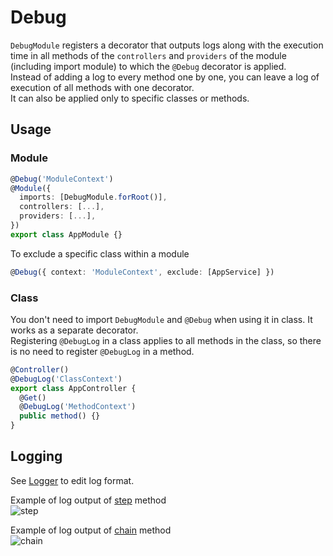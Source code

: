 # Debug

`DebugModule` registers a decorator that outputs logs along with the execution time in all methods of the `controllers` and `providers` of the module (including import module) to which the `@Debug` decorator is applied. \
Instead of adding a log to every method one by one, you can leave a log of execution of all methods with one decorator. \
It can also be applied only to specific classes or methods.

## Usage

### Module

```ts
@Debug('ModuleContext')
@Module({
  imports: [DebugModule.forRoot()],
  controllers: [...],
  providers: [...],
})
export class AppModule {}
```

To exclude a specific class within a module

```ts
@Debug({ context: 'ModuleContext', exclude: [AppService] })
```

### Class

You don't need to import `DebugModule` and `@Debug` when using it in class. It works as a separate decorator. \
Registering `@DebugLog` in a class applies to all methods in the class, so there is no need to register `@DebugLog` in a method.

```ts
@Controller()
@DebugLog('ClassContext')
export class AppController {
  @Get()
  @DebugLog('MethodContext')
  public method() {}
}
```

## Logging

See [Logger](./debug-log.decorator.ts#L15-L21) to edit log format.

Example of log output of [step](./sample/sample.controller.ts#L16) method \
![step](https://user-images.githubusercontent.com/1300172/148489601-91c5e3be-4122-464d-abfd-997fe9721c0b.png)

Example of log output of [chain](./sample/sample.controller.ts#L24) method \
![chain](https://user-images.githubusercontent.com/1300172/148489682-99996cc9-7d9b-4c9e-a74e-1af4eaa184a5.png)
